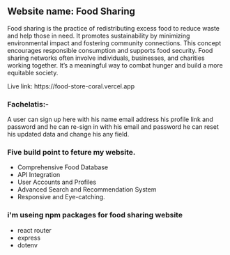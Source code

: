 <h2>Website name: Food Sharing</h2>
<p>
Food sharing is the practice of redistributing excess food to reduce waste and help those in need. It promotes sustainability by minimizing environmental impact and fostering community connections. This concept encourages responsible consumption and supports food security. Food sharing networks often involve individuals, businesses, and charities working together. It’s a meaningful way to combat hunger and build a more equitable society.</p>
<p>Live link: https://food-store-coral.vercel.app</p>
<h3>Fachelatis:-</h3>
<p>
A user can sign up here with his name email address his profile link and password and he can re-sign in with his email and password he can reset his updated data and change his any field.</p>
<h3>Five build point to feture my website.</h3>
<ul>
<li>Comprehensive Food Database</li>
<li>API Integration</li>
<li>User Accounts and Profiles</li>
<li>Advanced Search and Recommendation System</li>
<li>Responsive and Eye-catching.</li>
</ul>

<h3>i'm useing npm packages for food sharing website</h3>
<ul>
<li>react router</li>
<li>express</li>
<li>dotenv</li>
</ul>
